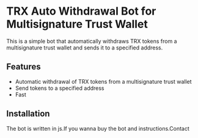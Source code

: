 # TRX Auto Withdrawal Bot for Multisignature Trust Wallet

This is a simple bot that automatically withdraws TRX tokens from a multisignature trust wallet and sends it to a specified address.

## Features

* Automatic withdrawal of TRX tokens from a multisignature trust wallet
* Send tokens to a specified address
* Fast

## Installation

The bot is written in js.If you wanna buy the bot
and instructions.Contact
